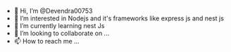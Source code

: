 - 👋 Hi, I’m @Devendra00753
- 👀 I’m interested in Nodejs and it's frameworks like express js and nest js
- 🌱 I’m currently learning nest Js
- 💞️ I’m looking to collaborate on ...
- 📫 How to reach me ...

<!---
Devendra00753/Devendra00753 is a ✨ special ✨ repository because its `README.md` (this file) appears on your GitHub profile.
You can click the Preview link to take a look at your changes.
--->
